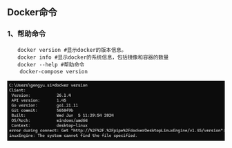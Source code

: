 ## Docker命令
### 1、帮助命令
```
　　docker version #显示docker的版本信息。
　　docker info #显示docker的系统信息，包括镜像和容器的数量
　　docker --help #帮助命令
    docker-compose version
```
![alt text](image.png)

